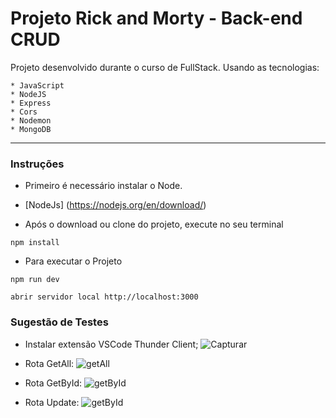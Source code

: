 # Projeto Rick and Morty - Back-end CRUD

Projeto desenvolvido durante o curso de FullStack.
Usando as tecnologias: 

    * JavaScript
    * NodeJS
    * Express
    * Cors
    * Nodemon
    * MongoDB
 

---
### Instruções

* Primeiro é necessário instalar o Node.

* [NodeJs] (https://nodejs.org/en/download/)

* Após o download ou clone do projeto, execute no seu terminal

```
npm install
```

* Para executar o Projeto

```
npm run dev
```

```
abrir servidor local http://localhost:3000
```

### Sugestão de Testes

* Instalar extensão VSCode Thunder Client;
![Capturar](https://user-images.githubusercontent.com/78213513/175385722-155e1f2c-8bed-477d-ac13-853b2f3c0a41.PNG)

* Rota GetAll:
![getAll](https://user-images.githubusercontent.com/78213513/175386632-3d1681d8-33ec-4dd9-9808-dc2689318202.PNG)


* Rota GetById:
![getById](https://user-images.githubusercontent.com/78213513/175386789-f54721e5-096c-4a4e-9c28-8f0f10ec43fd.PNG)


* Rota Update:
![getById](https://user-images.githubusercontent.com/78213513/175386789-f54721e5-096c-4a4e-9c28-8f0f10ec43fd.PNG)

